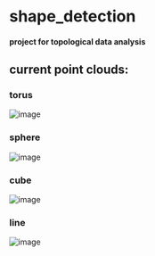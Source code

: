 # shape_detection
#### project for topological data analysis

## current point clouds:
### torus
![image](https://user-images.githubusercontent.com/47631585/207685361-f0ede539-8398-482c-b02c-dd8a63ccbe9e.png)

### sphere
![image](https://user-images.githubusercontent.com/47631585/207685389-53f23d04-4454-4a9a-855d-0d619daf0adc.png)

### cube
![image](https://user-images.githubusercontent.com/47631585/207685320-a3efb1db-d071-43c5-a337-39eefeb8e23e.png)

### line
![image](https://user-images.githubusercontent.com/47631585/207685427-f588c3e1-18b5-41ff-9707-3d1bdf22386e.png)

